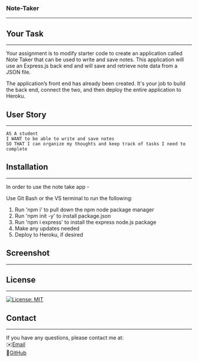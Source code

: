 ### Note-Taker
--------------------------------------------------------------------------------------------------------------------------------------------------

## Your Task
--------------------------------------------------------------------------------------------------------------------------------------------------

Your assignment is to modify starter code to create an application called Note Taker that can be used to write and save notes. This application will use an Express.js back end and will save and retrieve note data from a JSON file.

The application’s front end has already been created. It's your job to build the back end, connect the two, and then deploy the entire application to Heroku.

## User Story
--------------------------------------------------------------------------------------------------------------------------------------------------

```
AS A student
I WANT to be able to write and save notes
SO THAT I can organize my thoughts and keep track of tasks I need to complete
```

## Installation
--------------------------------------------------------------------------------------------------------------------------------------------------
In order to use the note take app -

Use Git Bash or the VS terminal to run the following:

1) Run 'npm i' to pull down the npm node package manager
2) Run 'npm init -y' to install package.json
3) Run 'npm i express' to install the express node.js package
4) Make any updates needed
5) Deploy to Heroku, if desired

## Screenshot
--------------------------------------------------------------------------------------------------------------------------------------------------


## License
--------------------------------------------------------------------------------------------------------------------------------------------------
[![License: MIT](https://img.shields.io/badge/License-MIT-yellow.svg)](https://opensource.org/licenses/MIT)

## Contact
--------------------------------------------------------------------------------------------------------------------------------------------------
If you have any questions, please contact me at:\
✉️[Email](mailto:lshim1720@gmail.com)\
📂[GitHub](<https://github.com/lshim98>)

